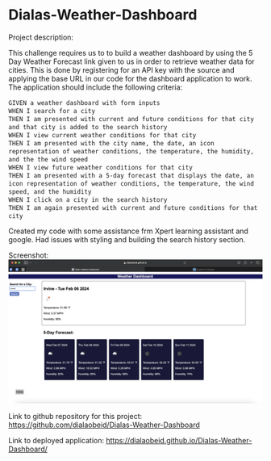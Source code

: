 # Dialas-Weather-Dashboard
Project description:

This challenge requires us to to build a weather dashboard by using the 5 Day Weather Forecast link given to us in order to retrieve weather data for cities. This is done by registering for an API key with the source and applying the base URL in our code for the dashboard application to work. The application should include the following criteria:

```
GIVEN a weather dashboard with form inputs
WHEN I search for a city
THEN I am presented with current and future conditions for that city and that city is added to the search history
WHEN I view current weather conditions for that city
THEN I am presented with the city name, the date, an icon representation of weather conditions, the temperature, the humidity, and the the wind speed
WHEN I view future weather conditions for that city
THEN I am presented with a 5-day forecast that displays the date, an icon representation of weather conditions, the temperature, the wind speed, and the humidity
WHEN I click on a city in the search history
THEN I am again presented with current and future conditions for that city
```
Created my code with some assistance frm Xpert learning assistant and google.
Had issues with styling and building the search history section.

Screenshot:
![Alt text](/assets/Project-Screenshot%20.png)

Link to github repository for this project:
https://github.com/dialaobeid/Dialas-Weather-Dashboard

Link to deployed application:
https://dialaobeid.github.io/Dialas-Weather-Dashboard/